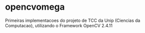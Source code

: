 # opencvomega
Primeiras implementacoes do projeto de TCC da Unip (Ciencias da Computacao), utilizando o Framework OpenCV 2.4.11
